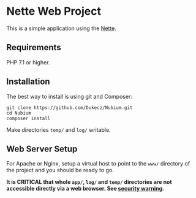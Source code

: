 Nette Web Project
=================

This is a simple application using the [Nette](https://nette.org). 

Requirements
------------

PHP 7.1 or higher.

Installation
------------

The best way to install is using git and Composer:

	git clone https://github.com/Dukecz/Nubium.git
	cd Nubium
	composer install

Make directories `temp/` and `log/` writable.

Web Server Setup
----------------

For Apache or Nginx, setup a virtual host to point to the `www/` directory of the project and you
should be ready to go.

**It is CRITICAL that whole `app/`, `log/` and `temp/` directories are not accessible directly
via a web browser. See [security warning](https://nette.org/security-warning).**
